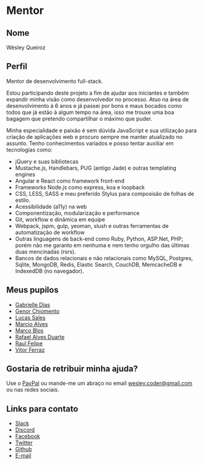 # Mentor

## Nome

Wésley Queiroz

## Perfil

Mentor de desenvolvimento full-stack.

Estou participando deste projeto a fim de ajudar aos iniciantes e também expandir minha visão como desenvolvedor no processo.
Atuo na área de desenvolvimento à 6 anos e já passei por bons e maus bocados como todos que já estão à algum tempo na área, isso me trouxe uma boa bagagem que pretendo compartilhar o máximo que puder.

Minha especialidade e paixão é sem dúvida JavaScript e sua utilização para criação de aplicações web e procuro sempre me manter atualizado no assunto.
Tenho conhecimentos variados e posso tentar auxiliar em tecnologias como:
- jQuery e suas bibliotecas
- Mustache.js, Handlebars, PUG (antigo Jade) e outras templating engines
- Angular e React como framework front-end
- Frameworks Node.js como express, koa e loopback
- CSS, LESS, SASS e meu preferido Stylus para composisão de folhas de estilo.
- Acessibilidade (a11y) na web
- Componentização, modularização e performance
- Git, workflow e dinâmica em equipe
- Webpack, jspm, gulp, yeoman, slush e outras ferramentas de automatização de workflow
- Outras linguagens de back-end como Ruby, Python, ASP.Net, PHP; porém não me garanto em nenhuma e nem tenho orgulho das últimas duas mencinadas (rsrs).
- Bancos de dados relacionais e não relacionais como MySQL, Postgres, Sqlite, MongoDB, Redis, Elastic Search, CouchDB, MemcacheDB e IndexedDB (no navegador).

## Meus pupilos

- [Gabrielle Dias](/profiles/pupils/profiles/GabrielleDias.md)
- [Genor Chiomento](/profiles/pupils/profiles/GenorChiomento.md)
- [Lucas Sales](/profiles/pupils/profiles/LucasSales.md)
- [Marcio Alves](/profiles/pupils/profiles/MarcioAlves.md)
- [Marco Blos](/profiles/pupils/profiles/marco_blos.md)
- [Rafael Alves Duarte](/profiles/pupils/profiles/rafadfaria.md)
- [Raul Felipe](/profiles/pupils/profiles/RaulFelipeDeMelo.md)
- [Vitor Ferraz](/profiles/pupils/profiles/VitorFerraz.md)

## Gostaria de retribuir minha ajuda?

Use o [PayPal](https://www.paypal.com/cgi-bin/webscr?cmd=_s-xclick&hosted_button_id=9G3ER8ERM44YW) ou mande-me um abraço no email [wesley.coder@gmail.com](mailto:wesley.coder@gmail.com) ou nas redes sociais.

## Links para contato

- [Slack](https://tavernlab.slack.com/)
- [Discord](https://discord.gg/7YuS49D)
- [Facebook](https://facebook.com/wesleycoder)
- [Twitter](https://twitter.com/wesleycoder)
- [Github](https://github.com/wesleycoder)
- [E-mail](mailto:wesley.coder@gmail.com)

